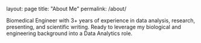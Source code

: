 layout: page
title: "About Me"
permalink: /about/

Biomedical Engineer with 3+ years of experience in data
analysis, research, presenting, and scientific writing. Ready to
leverage my biological and engineering background into a
Data Analytics role.
